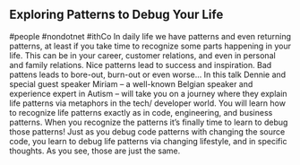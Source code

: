 ## Exploring Patterns to Debug Your Life ##
#people #nondotnet #ithCo
In daily life we have patterns and even returning patterns, at least if you take time to recognize some parts happening in your life. This can be in your career, customer relations, and even in personal and family relations. Nice patterns lead to success and inspiration. Bad pattens leads to bore-out, burn-out or even worse...
In this talk Dennie and special guest speaker Miriam – a well-known Belgian speaker and experience expert in Autism – will take you on a journey where they explain life patterns via metaphors in the tech/ developer world. 
You will learn how to recognize life patterns exactly as in code, engineering, and business patterns. When you recognize the patterns it’s finally time to learn to debug those patterns!
 Just as you debug code patterns with changing the source code, you learn to debug life patterns via changing lifestyle, and in specific thoughts. As you see, those are just the same.
